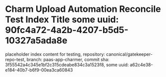 # Charm Upload Automation Reconcile Test Index Title some uuid: 90fc4a72-4a2b-4207-b5d5-10327a5ada8e
 placeholder index content for testing,  repository: canonical/gatekeeper-repo-test,  branch: paas-app-charmer,  commit sha: 3f55542a4c345e1bf2c315cdeabe834c3a1523f8,  some uuid: a62c4e38-e184-40b7-b6f9-00ea3ca60843
